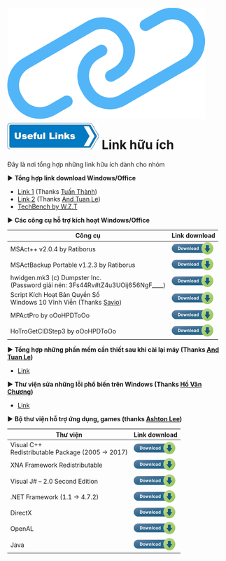 # ![UsefulLink_Chain](link-icon.png)<br>![UsefulLink_Arrow](usefulLnk.png) Link hữu ích

Đây là nơi tổng hợp những link hữu ích dành cho nhóm

:arrow_forward: **Tổng hợp link download Windows/Office**

+ [Link 1](https://docs.google.com/spreadsheets/d/1o5dmOw8jBCVGxFmlMOsKgoIKULMY7tk-TCSz67IJMc4/pubhtml) (Thanks [Tuấn Thành](https://www.facebook.com/tuanthanh1502))
+ [Link 2](https://docs.google.com/spreadsheets/d/1cW7hYWha18y0ucgQyCVLrem4mPvZwAVp--Lts2wxZ-Q/) (Thanks [And Tuan Le](https://www.facebook.com/anhtuanle.ktc))
+ [TechBench by W.Z.T](https://tb.rg-adguard.net/public.php)

:arrow_forward: **Các công cụ hỗ trợ kích hoạt Windows/Office**

| Công cụ | Link download |
|---------|---------------|
MSAct++ v2.0.4 by Ratiborus | [![Download](smallDlBtn.png)](https://www52.zippyshare.com/v/qFR0gvB9/file.html)
MSActBackup Portable v1.2.3 by Ratiborus  | [![Download](smallDlBtn.png)](https://www63.zippyshare.com/v/MbbAQ3PH/file.html)
hwidgen.mk3 (c) Dumpster Inc.<br>(Password giải nén: 3Fs44Rv#tZ4u3UOij656NgF____)| [![Download](smallDlBtn.png)](http://rgho.st/7dGN9RzSj)
Script Kích Hoạt Bản Quyền Số<br>Windows 10 Vĩnh Viễn (Thanks [Savio](https://www.facebook.com/Saviopqt)) | [![Download](smallDlBtn.png)](https://docs.google.com/document/d/13HZElEJtq2atBcVbF3LyZGh--W1lM5uNaIMoQZcoreU)
MPActPro by oOoHPDToOo | [![Download](smallDlBtn.png)](http://megaurl.in/MPActProv1000)
HoTroGetCIDStep3 by oOoHPDToOo | [![Download](smallDlBtn.png)](https://huynhphamduytruong.github.io/HoTroGetCIDStep3)

:arrow_forward: **Tổng hợp những phần mềm cần thiết sau khi cài lại máy (Thanks [And Tuan Le](https://www.facebook.com/anhtuanle.ktc))**

+ [Link](https://docs.google.com/document/d/1YUIHLQSXTscJcwtY8E2uidc8nnZuT3_7f4wqSElO3no/)

:arrow_forward: **Thư viện sửa những lỗi phổ biến trên Windows (Thanks [Hồ Văn Chương](https://www.facebook.com/12356.av))**

+ [Link](http://bit.do/fixloi)

:arrow_forward: **Bộ thư viện hỗ trợ ứng dụng, games (thanks [Ashton Lee](https://www.facebook.com/AshtonLee.IT))**

Thư viện | Link download
---------|------
Visual C++<br>Redistributable Package (2005 → 2017) | [![Download](smallDlBtn.png)](https://textuploader.com/dm3ky)
XNA Framework Redistributable | [![Download](smallDlBtn.png)](https://textuploader.com/dmiwi)
Visual J# – 2.0 Second Edition | [![Download](smallDlBtn.png)](https://textuploader.com/dmiw2)
.NET Framework (1.1 → 4.7.2) | [![Download](smallDlBtn.png)](https://textuploader.com/dmibn)
DirectX | [![Download](smallDlBtn.png)](https://textuploader.com/dmiy2)
OpenAL | [![Download](smallDlBtn.png)](https://www.openal.org/downloads/oalinst.zip)
Java | [![Download](smallDlBtn.png)](https://java.com/en/download/windows_offline.jsp)
